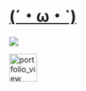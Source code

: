 # [(´・ω・`)](https://nogooduser.github.io/yuri-list/)

![](https://vgy.me/n8qZ0f.png)

<img width="50" alt="portfolio_view" src="https://vgy.me/n8qZ0f.png">

